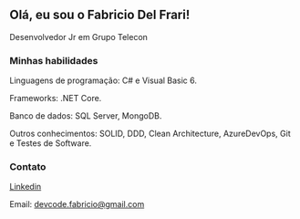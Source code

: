 ## Olá, eu sou o Fabricio Del Frari!
Desenvolvedor Jr em Grupo Telecon

### Minhas habilidades
Linguagens de programação: C# e Visual Basic 6.

Frameworks: .NET Core.

Banco de dados: SQL Server, MongoDB.

Outros conhecimentos: SOLID, DDD, Clean Architecture, AzureDevOps, Git e Testes de Software.

### Contato
[Linkedin](www.linkedin.com/in/fdfcosta)


Email: devcode.fabricio@gmail.com
